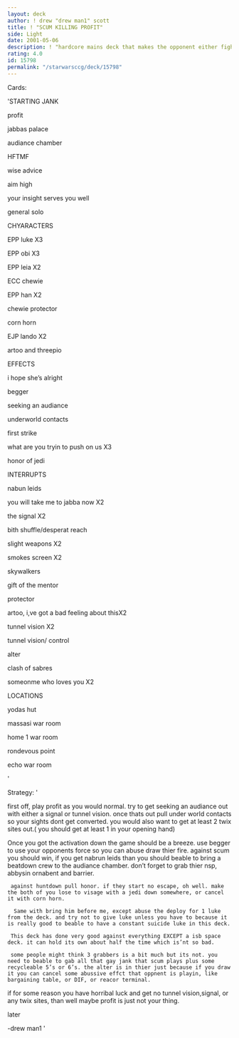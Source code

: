 ```yaml
---
layout: deck
author: ! drew "drew man1" scott
title: ! "SCUM KILLING PROFIT"
side: Light
date: 2001-05-06
description: ! "hardcore mains deck that makes the opponent either fight you and then they  lose, or they just lose"
rating: 4.0
id: 15798
permalink: "/starwarsccg/deck/15798"
---
```

Cards: 

'STARTING JANK

profit

jabbas palace

audiance chamber

HFTMF

wise advice

aim high

your insight serves you well

general solo


CHYARACTERS

EPP luke X3

EPP obi X3

EPP leia X2

ECC chewie

EPP han X2

chewie protector

corn horn

EJP lando X2

artoo and threepio


EFFECTS

i hope she’s alright

begger

seeking an audiance 

underworld contacts

first strike

what are you tryin to push on us X3

honor of jedi


INTERRUPTS

nabun leids

you will take me to jabba now X2

the signal X2

bith shuffle/desperat reach

slight weapons X2

smokes screen X2

skywalkers

gift of the mentor

protector

artoo, i,ve got a bad feeling about thisX2

tunnel vision X2

tunnel vision/ control 

alter

clash of sabres

someonme who loves you X2


LOCATIONS

yodas hut

massasi war room

home 1 war room

rondevous point

echo war room

'

Strategy: '

first off, play profit as you would normal. try to get seeking an audiance out with either a signal or tunnel vision. once thats out pull under world contacts so your sights dont get converted. you would also want to get at least 2 twix sites out.( you should get at least 1 in your opening hand)

Once you got the activation down the game should be a breeze. use begger to use your opponents force so you can abuse draw thier fire. against scum you should win, if you get nabrun leids than you should beable to bring a beatdown crew to the audiance chamber. don’t forget to  grab thier nsp, abbysin ornabent and barrier.

     against huntdown pull honor. if they start no escape, oh well. make the both of you lose to visage with a jedi down somewhere, or cancel it with corn horn. 

      Same with bring him before me, except abuse the deploy for 1 luke from the deck. and try not to give luke unless you have to because it is really good to beable to have a constant suicide luke in this deck.

     This deck has done very good against everything EXCEPT a isb space deck. it can hold its own about half the time which is’nt so bad.

     some people might think 3 grabbers is a bit much but its not. you need to beable to gab all that gay jank that scum plays plus some recycleable 5’s or 6’s. the alter is in thier just because if you draw it you can cancel some abussive effct that oppnent is playin, like bargaining table, or DIF, or reacor terminal.

 if for some reason you have horribal luck and get no tunnel vision,signal, or any twix sites, than well maybe profit is just not your thing.


later


-drew man1 '

